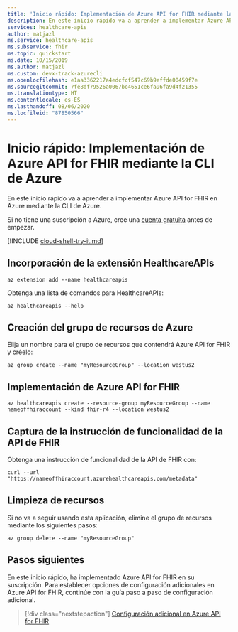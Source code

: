 ```yaml
---
title: 'Inicio rápido: Implementación de Azure API for FHIR mediante la CLI de Azure'
description: En este inicio rápido va a aprender a implementar Azure API for FHIR en Azure mediante la CLI de Azure.
services: healthcare-apis
author: matjazl
ms.service: healthcare-apis
ms.subservice: fhir
ms.topic: quickstart
ms.date: 10/15/2019
ms.author: matjazl
ms.custom: devx-track-azurecli
ms.openlocfilehash: e1aa3362217a4edcfcf547c69b9effde00459f7e
ms.sourcegitcommit: 7fe8df79526a0067be4651ce6fa96fa9d4f21355
ms.translationtype: HT
ms.contentlocale: es-ES
ms.lasthandoff: 08/06/2020
ms.locfileid: "87850566"
---
```

# <a name="quickstart-deploy-azure-api-for-fhir-using-azure-cli"></a>Inicio rápido: Implementación de Azure API for FHIR mediante la CLI de Azure

En este inicio rápido va a aprender a implementar Azure API for FHIR en Azure mediante la CLI de Azure.

Si no tiene una suscripción a Azure, cree una [cuenta gratuita](https://azure.microsoft.com/free/?WT.mc_id=A261C142F) antes de empezar.

[!INCLUDE [cloud-shell-try-it.md](../../includes/cloud-shell-try-it.md)]

## <a name="add-healthcareapis-extension"></a>Incorporación de la extensión HealthcareAPIs

```azurecli-interactive
az extension add --name healthcareapis
```

Obtenga una lista de comandos para HealthcareAPIs:

```azurecli-interactive
az healthcareapis --help
```

## <a name="create-azure-resource-group"></a>Creación del grupo de recursos de Azure

Elija un nombre para el grupo de recursos que contendrá Azure API for FHIR y créelo:

```azurecli-interactive
az group create --name "myResourceGroup" --location westus2
```

## <a name="deploy-the-azure-api-for-fhir"></a>Implementación de Azure API for FHIR

```azurecli-interactive
az healthcareapis create --resource-group myResourceGroup --name nameoffhiraccount --kind fhir-r4 --location westus2 
```

## <a name="fetch-fhir-api-capability-statement"></a>Captura de la instrucción de funcionalidad de la API de FHIR

Obtenga una instrucción de funcionalidad de la API de FHIR con:

```azurecli-interactive
curl --url "https://nameoffhiraccount.azurehealthcareapis.com/metadata"
```

## <a name="clean-up-resources"></a>Limpieza de recursos

Si no va a seguir usando esta aplicación, elimine el grupo de recursos mediante los siguientes pasos:

```azurecli-interactive
az group delete --name "myResourceGroup"
```

## <a name="next-steps"></a>Pasos siguientes

En este inicio rápido, ha implementado Azure API for FHIR en su suscripción. Para establecer opciones de configuración adicionales en Azure API for FHIR, continúe con la guía paso a paso de configuración adicional.

>[!div class="nextstepaction"]
>[Configuración adicional en Azure API for FHIR](azure-api-for-fhir-additional-settings.md)
